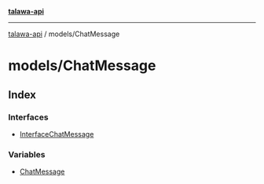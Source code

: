 [**talawa-api**](../../README.md)

***

[talawa-api](../../modules.md) / models/ChatMessage

# models/ChatMessage

## Index

### Interfaces

- [InterfaceChatMessage](interfaces/InterfaceChatMessage.md)

### Variables

- [ChatMessage](variables/ChatMessage.md)
